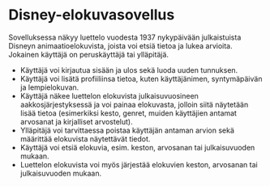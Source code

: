 # Disney-elokuvasovellus
Sovelluksessa näkyy luettelo vuodesta 1937 nykypäivään julkaistuista Disneyn animaatioelokuvista, joista voi etsiä tietoa ja lukea arvioita. Jokainen käyttäjä on peruskäyttäjä tai ylläpitäjä.
- Käyttäjä voi kirjautua sisään ja ulos sekä luoda uuden tunnuksen.
- Käyttäjä voi lisätä profiiliinsa tietoa, kuten käyttäjänimen, syntymäpäivän ja lempielokuvan.
- Käyttäjä näkee luettelon elokuvista julkaisuvuosineen aakkosjärjestyksessä ja voi painaa elokuvasta, jolloin siitä näytetään lisää tietoa (esimerkiksi kesto, genret, muiden käyttäjien antamat arvosanat ja kirjalliset arvostelut).
- Ylläpitäjä voi tarvittaessa poistaa käyttäjän antaman arvion sekä määrittää elokuvista näytettävät tiedot.
- Käyttäjä voi etsiä elokuvia, esim. keston, arvosanan tai julkaisuvuoden mukaan.
- Luettelon elokuvista voi myös järjestää elokuvien keston, arvosanan tai julkaisuvuoden mukaan.
